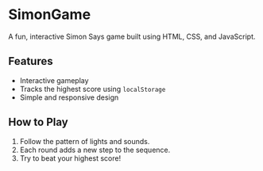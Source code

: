 # SimonGame
A fun, interactive Simon Says game built using HTML, CSS, and JavaScript.

## Features
- Interactive gameplay
- Tracks the highest score using `localStorage`
- Simple and responsive design

## How to Play
1. Follow the pattern of lights and sounds.
2. Each round adds a new step to the sequence.
3. Try to beat your highest score!
